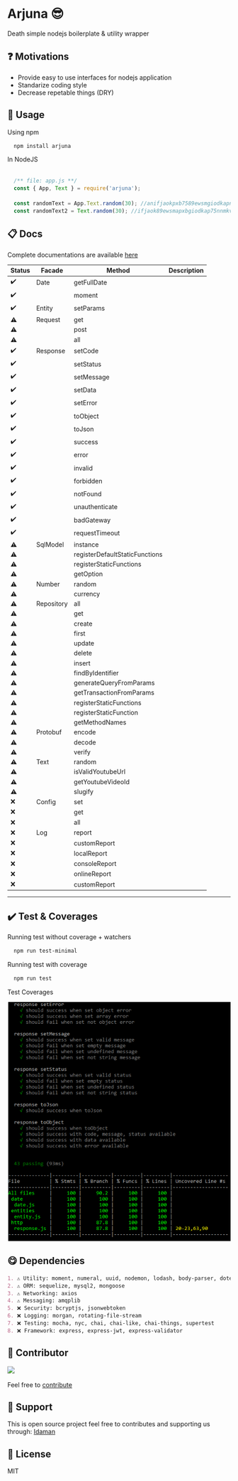 # Arjuna 😎
Death simple nodejs boilerplate & utility wrapper

❓ Motivations
---
- Provide easy to use interfaces for nodejs application
- Standarize coding style
- Decrease repetable things (DRY)

🖖 Usage
---
Using npm
```md
  npm install arjuna
```

In NodeJS
```js

  /** file: app.js **/ 
  const { App, Text } = require('arjuna');

  const randomText = App.Text.random(30); //anifjaokpxb7589ewsmgiodkapnmkvc
  const randomText2 = Text.random(30); //ifjaok89ewsmapxbgiodkap75nnmkvc

```

📋 Docs
---

Complete documentations are available [here](https://github.com/gurisa/arjuna/tree/master/docs)


| Status | Facade      | Method      | Description |
| --- | ------      | ------      | ------ |
| ✔️ | Date        | getFullDate | |
| ✔️ |             | moment      | |
| ✔️ | Entity      | setParams   | |
| ⚠️ | Request     | get         | |
| ⚠️ |             | post        | |
| ⚠️ |             | all         | |
| ✔️ | Response    | setCode     | |
| ✔️ |             | setStatus   | |
| ✔️ |             | setMessage   | |
| ✔️ |             | setData   | |
| ✔️ |             | setError   | |
| ✔️ |             | toObject   | |
| ✔️ |             | toJson   | |
| ✔️ |             | success   | |
| ✔️ |             | error   | |
| ✔️ |             | invalid   | |
| ✔️ |             | forbidden   | |
| ✔️ |             | notFound   | |
| ✔️ |             | unauthenticate   | |
| ✔️ |             | badGateway   | |
| ✔️ |             | requestTimeout   | |
| ⚠️ | SqlModel    | instance | |
| ⚠️ |             | registerDefaultStaticFunctions | |
| ⚠️ |             | registerStaticFunctions | |
| ⚠️ |             | getOption | |
| ⚠️ | Number      | random | |
| ⚠️ |             | currency | |
| ⚠️ | Repository  | all | |
| ⚠️ |             | get | |
| ⚠️ |             | create | |
| ⚠️ |             | first | |
| ⚠️ |             | update | |
| ⚠️ |             | delete | |
| ⚠️ |             | insert | |
| ⚠️ |             | findByIdentifier | |
| ⚠️ |             | generateQueryFromParams | |
| ⚠️ |             | getTransactionFromParams | |
| ⚠️ |             | registerStaticFunctions | |
| ⚠️ |             | registerStaticFunction | |
| ⚠️ |             | getMethodNames | |
| ⚠️ | Protobuf    | encode | |
| ⚠️ |             | decode | |
| ⚠️ |             | verify | |
| ⚠️ | Text        | random | |
| ⚠️ |             | isValidYoutubeUrl | |
| ⚠️ |             | getYoutubeVideoId | |
| ⚠️ |             | slugify | |
| ❌ | Config      | set | |
| ❌ |             | get | |
| ❌ |             | all | |
| ❌ | Log         | report | |
| ❌ |             | customReport | |
| ❌ |             | localReport | |
| ❌ |             | consoleReport | |
| ❌ |             | onlineReport | |
| ❌ |             | customReport | |
---

✔️ Test & Coverages
---
Running test without coverage + watchers
```md
  npm run test-minimal
```

Running test with coverage
```md
  npm run test
```

Test Coverages

![Test coverages](https://github.com/gurisa/arjuna/blob/master/assets/coverage.png?raw=true)

😋 Dependencies
---
```md
1. ⚠️ Utility: moment, numeral, uuid, nodemon, lodash, body-parser, dotenv, protobufjs, slugify, html-entities, html-to-text
2. ⚠️ ORM: sequelize, mysql2, mongoose
3. ⚠️ Networking: axios
4. ⚠️ Messaging: amqplib
5. ❌ Security: bcryptjs, jsonwebtoken
6. ❌ Logging: morgan, rotating-file-stream
7. ❌ Testing: mocha, nyc, chai, chai-like, chai-things, supertest
8. ❌ Framework: express, express-jwt, express-validator
```

🤩 Contributor
---
[![](https://github.com/kokoraka.png?size=50)](https://github.com/kokoraka)

Feel free to [contribute](https://github.com/gurisa/arjuna/pulls)

💖 Support
---
This is open source project feel free to contributes and supporting us through: [Idaman](https://idaman.id/arjuna)


📜 License
---
MIT